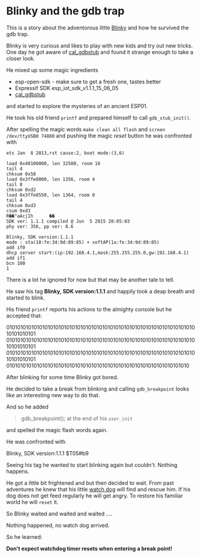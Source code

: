 # Blinky and the gdb trap

This is a story about the adventorous little [Blinky](https://github.com/esp8266/esp8266-wiki/wiki/Blinky)
and how he survived the gdb trap.

Blinky is very curious and likes to play with new kids and try out new tricks.
One day he got aware of [cal_gdbstub](TODO) and found it strange enough to take a closer look.

He mixed up some magic ingredients

* esp-open-sdk - make sure to get a fresh one, tastes better
* Expressif SDK esp_iot_sdk_v1.1.1_15_06_05
* [cal_gdbstub](TODO)

and started to explore the mysteries of an ancient ESP01.

He took his old friend `printf` and prepared himself to call `gdb_stub_init()`.

After spelling the magic words 
`make clean all flash`
and
`screen /dev/ttyUSB0 74880`
and pushing the magic _reset_ button he was confronted with


    ets Jan  8 2013,rst cause:2, boot mode:(3,6)

    load 0x40100000, len 32580, room 16 
    tail 4
    chksum 0x58
    load 0x3ffe8000, len 1356, room 4 
    tail 8
    chksum 0xd2
    load 0x3ffe8550, len 1364, room 0 
    tail 4
    chksum 0xd3
    csum 0xd3
    R��"aAcjIh      ��
    SDK ver: 1.1.1 compiled @ Jun  5 2015 20:05:03
    phy ver: 356, pp ver: 8.6

    Blinky, SDK version:1.1.1
    mode : sta(18:fe:34:9d:89:85) + softAP(1a:fe:34:9d:89:85)
    add if0
    dhcp server start:(ip:192.168.4.1,mask:255.255.255.0,gw:192.168.4.1)
    add if1
    bcn 100
    1

There is a lot he ignored for now but that may be another tale to tell.

He saw his tag **Blinky, SDK version:1.1.1** and happily took a deap breath and started to blink.

His friend `printf` reports his actions to the almighty console but he accepted that:

   01010101010101010101010101010101010101010101010101010101010101010101010101010101
   01010101010101010101010101010101010101010101010101010101010101010101010101010101
   01010101010101010101010101010101010101010101010101010101010101010101010101010101
   0101010101010101010101010101010101010101010101010101010101010101010

After blinking for some time Blinky got bored.

He decided to take a break from blinking and calling `gdb_breakpoint` looks like an interesting new way to do that.

And so he added  
> gdb_breakpoint(); 
at the end of his `user_init` 

and spelled the magic flash words again.

He was confronted with

   Blinky, SDK version:1.1.1
   $T05#b9

Seeing his tag he wanted to start blinking again but couldn't. Nothing happens.

He got a little bit frightened and but then decided to wait. From past adventures he knew that his little [watch dog](https://de.wikipedia.org/wiki/Watchdog) will find and rescue him. 
If his dog does not get feed regularly he will get angry. To restore his familiar world he will `reset` it.

So Blinky waited and waited and waited ....

Nothing happened, no watch dog arrived.

So he learned:

**Don't expect watchdog timer resets when entering a break point!**
















